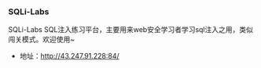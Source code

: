 ### SQLi-Labs

SQLi-Labs SQL注入练习平台，主要用来web安全学习者学习sql注入之用，类似闯关模式。欢迎使用~

- 地址：http://43.247.91.228:84/ 

